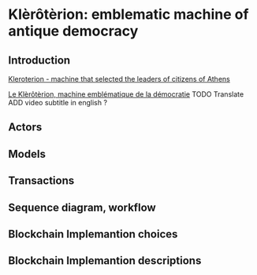 # Klèrôtèrion: emblematic machine of antique democracy


## Introduction

[Kleroterion - machine that selected the leaders of citizens of Athens](https://www.youtube.com/watch?v=1DhgkqJCIBA)

[Le Klèrôtèrion, machine emblématique de la démocratie](https://youtu.be/bWV8MZ7N90o)
TODO Translate  ADD video subtitle in english  ?

## Actors

## Models

## Transactions

## Sequence diagram, workflow

## Blockchain Implemantion choices 

## Blockchain Implemantion descriptions 



